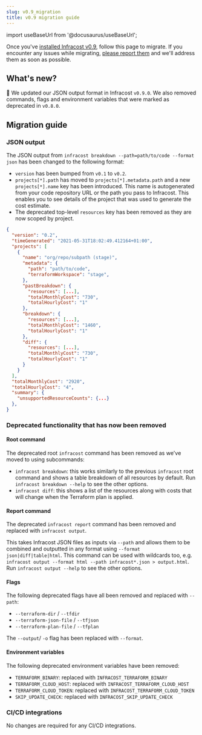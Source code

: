 ```yaml
---
slug: v0.9_migration
title: v0.9 migration guide
---
```


import useBaseUrl from '@docusaurus/useBaseUrl';

Once you've [installed Infracost v0.9](/docs/#1-install-infracost), follow this page to migrate. If you encounter any issues while migrating, [please report them](https://github.com/infracost/infracost/issues/new) and we'll address them as soon as possible.

## What's new?

🚀 We updated our JSON output format in Infracost `v0.9.0`. We also removed commands, flags and environment variables that were marked as deprecated in `v0.8.0`.

## Migration guide

### JSON output

The JSON output from `infracost breakdown --path=path/to/code --format json` has been changed to the following format:

* `version` has been bumped from `v0.1` to `v0.2`.
* `projects[*].path` has moved to `projects[*].metadata.path` and a new `projects[*].name` key has been introduced. This name is autogenerated from your code repository URL or the path you pass to Infracost. This enables you to see details of the project that was used to generate the cost estimate.
* The deprecated top-level `resources` key has been removed as they are now scoped by project.

```json
{
  "version": "0.2",
  "timeGenerated": "2021-05-31T18:02:49.412164+01:00",
  "projects": [
    {
      "name": "org/repo/subpath (stage)",
      "metadata": {
        "path": "path/to/code",
        "terraformWorkspace": "stage",
      },
      "pastBreakdown": {
        "resources": [...],
        "totalMonthlyCost": "730",
        "totalHourlyCost": "1"
      },
      "breakdown": {
        "resources": [...],
        "totalMonthlyCost": "1460",
        "totalHourlyCost": "1"
      },
      "diff": {
        "resources": [...],
        "totalMonthlyCost": "730",
        "totalHourlyCost": "1"
      }
    }
  ],
  "totalMonthlyCost": "2920",
  "totalHourlyCost": "4",
  "summary": {
    "unsupportedResourceCounts": {...}
  },
}
```

### Deprecated functionality that has now been removed

#### Root command

The deprecated root `infracost` command has been removed as we've moved to using subcommands:
- `infracost breakdown`: this works similarly to the previous `infracost` root command and shows a table breakdown of all resources by default. Run `infracost breakdown --help` to see the other options.
- `infracost diff`: this shows a list of the resources along with costs that will change when the Terraform plan is applied.

#### Report command

The deprecated `infracost report` command has been removed and replaced with `infracost output`.

This takes Infracost JSON files as inputs via `--path` and allows them to be combined and outputted in any format using `--format json|diff|table|html`. This command can be used with wildcards too, e.g. `infracost output --format html --path infracost*.json > output.html`. Run `infracost output --help` to see the other options.

#### Flags

The following deprecated flags have all been removed and replaced with `--path`:

- `--terraform-dir` / `--tfdir`
- `--terraform-json-file` / `--tfjson`
- `--terraform-plan-file` / `--tfplan`

The `--output`/ `-o` flag has been replaced with `--format`.

#### Environment variables

The following deprecated environment variables have been removed:

- `TERRAFORM_BINARY`: replaced with `INFRACOST_TERRAFORM_BINARY`
- `TERRAFORM_CLOUD_HOST`: replaced with `INFRACOST_TERRAFORM_CLOUD_HOST`
- `TERRAFORM_CLOUD_TOKEN`: replaced with `INFRACOST_TERRAFORM_CLOUD_TOKEN`
- `SKIP_UPDATE_CHECK`: replaced with `INFRACOST_SKIP_UPDATE_CHECK`


### CI/CD integrations

No changes are required for any CI/CD integrations.
